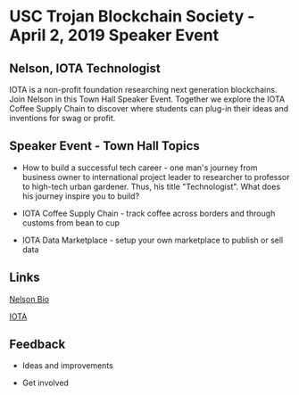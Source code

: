 # USC Trojan Blockchain Society - April 2, 2019 Speaker Event

## Nelson, IOTA Technologist

IOTA is a non-profit foundation researching next generation blockchains.  Join Nelson in this Town Hall Speaker Event.  Together we explore the IOTA Coffee Supply Chain to discover where students can plug-in their ideas and inventions for swag or profit.

## Speaker Event - Town Hall Topics

- How to build a successful tech career - one man's journey from business owner to international project leader to researcher to professor to high-tech urban gardener.  Thus, his title "Technologist".  What does his journey inspire you to build?
  
- IOTA Coffee Supply Chain - track coffee across borders and through customs from bean to cup

- IOTA Data Marketplace - setup your own marketplace to publish or sell data

## Links

[Nelson Bio](http://www.NelsonGlobalGeek.com)

[IOTA](https://www.iota.org)

## Feedback 

- Ideas and improvements

- Get involved
